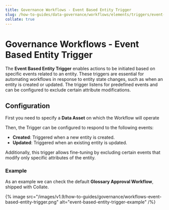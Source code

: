 ```yaml
---
title: Governance Workflows - Event Based Entity Trigger
slug: /how-to-guides/data-governance/workflows/elements/triggers/event-based-entity-trigger
collate: true
---
```


# Governance Workflows - Event Based Entity Trigger

The **Event Based Entity Trigger** enables actions to be initiated based on specific events related to an entity.
These triggers are essential for automating workflows in response to entity state changes, such as when an entity is created or updated.
The trigger listens for predefined events and can be configured to exclude certain attribute modifications.

## Configuration

First you need to specify a **Data Asset** on which the Workflow will operate

Then, the Trigger can be configured to respond to the following events:

- **Created**: Triggered when a new entity is created.
- **Updated**: Triggered when an existing entity is updated.

Additionally, this trigger allows fine-tuning by excluding certain events that modify only specific attributes of the entity.


### Example

As an example we can check the default **Glossary Approval Workflow**, shipped with Collate.

{% image src="/images/v1.9/how-to-guides/governance/workflows-event-based-entity-trigger.png" alt="event-based-entity-trigger-example" /%}
